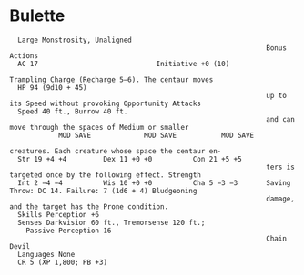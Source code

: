 # Bulette

      Large Monstrosity, Unaligned
                                                                   Bonus Actions
      AC 17                             Initiative +0 (10)
                                                                   Trampling Charge (Recharge 5–6). The centaur moves
      HP 94 (9d10 + 45)
                                                                   up to its Speed without provoking Opportunity Attacks
      Speed 40 ft., Burrow 40 ft.
                                                                   and can move through the spaces of Medium or smaller
                MOD SAVE             MOD SAVE           MOD SAVE
                                                                   creatures. Each creature whose space the centaur en-
      Str 19 +4 +4         Dex 11 +0 +0          Con 21 +5 +5
                                                                   ters is targeted once by the following effect. Strength
      Int 2 −4 −4          Wis 10 +0 +0          Cha 5 −3 −3       Saving Throw: DC 14. Failure: 7 (1d6 + 4) Bludgeoning
                                                                   damage, and the target has the Prone condition.
      Skills Perception +6
      Senses Darkvision 60 ft., Tremorsense 120 ft.;
        Passive Perception 16
                                                                   Chain Devil
      Languages None
      CR 5 (XP 1,800; PB +3)
